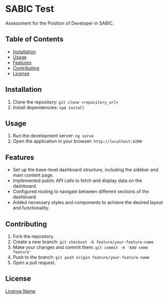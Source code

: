 # SABIC Test

Assessment for the Position of Developer in SABIC.

## Table of Contents

- [Installation](#installation)
- [Usage](#usage)
- [Features](#features)
- [Contributing](#contributing)
- [License](#license)

## Installation

1. Clone the repository: `git clone <repository_url>`
2. Install dependencies: `npm install`

## Usage

1. Run the development server: `ng serve`
2. Open the application in your browser: `http://localhost:4200`

## Features

- Set up the base-level dashboard structure, including the sidebar and main content page.
- Implemented public API calls to fetch and display data on the dashboard.
- Configured routing to navigate between different sections of the dashboard.
- Added necessary styles and components to achieve the desired layout and functionality.

## Contributing

1. Fork the repository.
2. Create a new branch: `git checkout -b feature/your-feature-name`
3. Make your changes and commit them: `git commit -m 'Add some feature'`
4. Push to the branch: `git push origin feature/your-feature-name`
5. Open a pull request.

## License

[License Name](LICENSE)